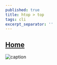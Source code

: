 ```yaml
---
published: true
title: htop > top
tags: cli
excerpt_separator: ''
---
```


## [Home](http://hisham.hm/htop/index.php)

![caption](http://hisham.hm/htop/htop-2.0.png)
